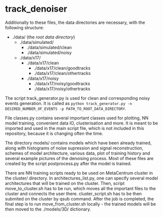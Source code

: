 # track_denoiser

Additionally to these files, the data directories are necessary, with the following structure:
- ./data/ (the *root data directory*)
  - ./data/simulated/
    - ./data/simulated/clean
    - ./data/simulated/noisy
  - ./data/x17/
    - ./data/x17/clean
      - ./data/x17/clean/goodtracks
      - ./data/x17/clean/othertracks
    - ./data/x17/noisy
      - ./data/x17/noisy/goodtracks
      - ./data/x17/noisy/othertracks

The script track_generator.py is used for clean and corresponding noisy events generation. It is called as 
`python track_generator.py -n DESIRED_NUMBER_OF_EVENTS -p PATH_TO_ROOT_DATA_DIRECTORY`.


File classes.py contains several important classes used for plotting, NN model training, convenient data IO, clusterisation and more. It is meant to be imported and used in the main script file, which is not included in this repository, because it is changing often the time.

The directory models/ contains models which have been already trained, along with histograms of noise supression and signal reconstruction, schemes of model architecture, various data, plot of training history and several example pictures of the denoising process. Most of these files are created by the script postprocess.py after the model is trained.

There are NN training scripts ready to be used on MetaCentrum cluster in the cluster/ directory. In architectures_list.py, one can specify several model architectures that will be trained on the cluster. Then, script move_to_cluster.sh has to be run, which moves all the important files to the cluster and connects the user there. cluster_script.sh has to be then submited on the cluster by qsub command. After the job is completed, the final step is to run move_from_cluster.sh locally - the trained models will be then moved to the ./models/3D/ dictionary.
